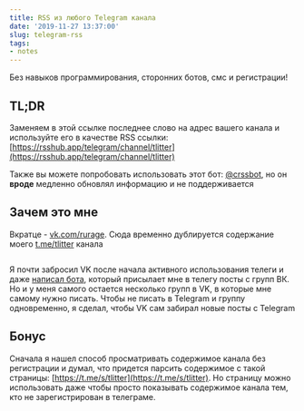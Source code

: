 ```yaml
---
title: RSS из любого Telegram канала
date: '2019-11-27 13:37:00'
slug: telegram-rss
tags:
- notes
---
```


Без навыков программирования, сторонних ботов, смс и регистрации!

## TL;DR

Заменяем в этой ссылке последнее слово на адрес вашего канала и используйте его в качестве RSS ссылки: [https://rsshub.app/telegram/channel/tlitter](https://rsshub.app/telegram/channel/tlitter)

Также вы можете попробовать использовать этот бот: [@crssbot](https://t.me/crssbot), но он **вроде** медленно обновлял информацию и не поддерживается

## Зачем это мне

Вкратце - [vk.com/rurage](https://vk.com/rurage). Сюда временно дублируется содержание моего [t.me/tlitter](https://t.me/tlitter) канала

<figure class="kg-card kg-image-card"><img src="https://s3.blog.amd-nick.me/2019/11/image-12.png" class="kg-image" alt loading="lazy"></img></figure>

Я почти забросил VK после начала активного использования телеги и даже [написал бота](my-telegram-bots), который присылает мне в телегу посты с групп ВК. Но и у меня самого остается несколько групп в VK, в которые мне самому нужно писать. Чтобы не писать в Telegram и группу одновременно, я сделал, чтобы VK сам забирал новые посты с Telegram

## Бонус

Сначала я нашел способ просматривать содержимое канала без регистрации и думал, что придется парсить содержимое с такой страницы: [https://t.me/s/tlitter](https://t.me/s/tlitter). Но страницу можно использовать даже чтобы просто показывать содержимое канала тем, кто не зарегистрирован в телеграме.

